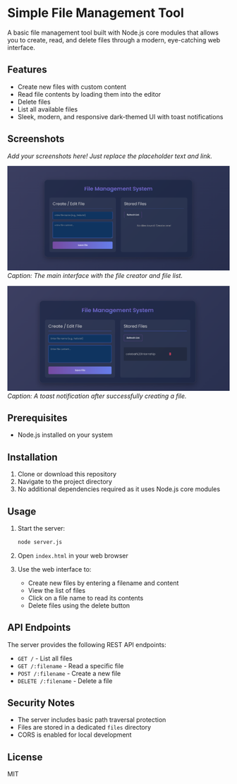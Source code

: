# Simple File Management Tool

A basic file management tool built with Node.js core modules that allows you to create, read, and delete files through a modern, eye-catching web interface.

## Features

- Create new files with custom content
- Read file contents by loading them into the editor
- Delete files
- List all available files
- Sleek, modern, and responsive dark-themed UI with toast notifications

## Screenshots

*Add your screenshots here! Just replace the placeholder text and link.*

![Main Interface](./screenshot1.png "Main User Interface")
*Caption: The main interface with the file creator and file list.*

![File Operation](./screenshot2.png "File Operation Notification")
*Caption: A toast notification after successfully creating a file.*

## Prerequisites

- Node.js installed on your system

## Installation

1. Clone or download this repository
2. Navigate to the project directory
3. No additional dependencies required as it uses Node.js core modules

## Usage

1. Start the server:
   ```bash
   node server.js
   ```

2. Open `index.html` in your web browser

3. Use the web interface to:
   - Create new files by entering a filename and content
   - View the list of files
   - Click on a file name to read its contents
   - Delete files using the delete button

## API Endpoints

The server provides the following REST API endpoints:

- `GET /` - List all files
- `GET /:filename` - Read a specific file
- `POST /:filename` - Create a new file
- `DELETE /:filename` - Delete a file

## Security Notes

- The server includes basic path traversal protection
- Files are stored in a dedicated `files` directory
- CORS is enabled for local development

## License

MIT 
